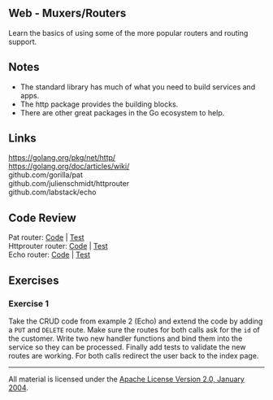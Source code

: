 ## Web - Muxers/Routers

Learn the basics of using some of the more popular routers and routing support.

## Notes

* The standard library has much of what you need to build services and apps.
* The http package provides the building blocks.
* There are other great packages in the Go ecosystem to help.

## Links

https://golang.org/pkg/net/http/  
https://golang.org/doc/articles/wiki/  
github.com/gorilla/pat  
github.com/julienschmidt/httprouter  
github.com/labstack/echo  

## Code Review

Pat router: [Code](example1/main.go) | [Test](example1/main_test.go)  
Httprouter router: [Code](example2/main.go) | [Test](example2/main_test.go)  
Echo router: [Code](example3/main.go) | [Test](example3/main_test.go)  

## Exercises

### Exercise 1

Take the CRUD code from example 2 (Echo) and extend the code by adding a `PUT` and `DELETE` route. Make sure the routes for both calls ask for the `id` of the customer. Write two new handler functions and bind them into the service so they can be processed. Finally add tests to validate the new routes are working. For both calls redirect the user back to the index page.
___
All material is licensed under the [Apache License Version 2.0, January 2004](http://www.apache.org/licenses/LICENSE-2.0).